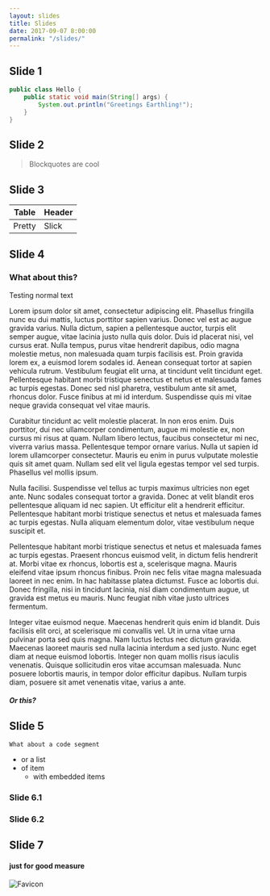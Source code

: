 ```yaml
---
layout: slides
title: Slides
date: 2017-09-07 8:00:00
permalink: "/slides/"
---
```


<section markdown="1">

# Slide 1
```java
public class Hello {
    public static void main(String[] args) {
        System.out.println("Greetings Earthling!");
    }
}
```

</section>


<section markdown="1">

# Slide 2

> Blockquotes are cool

</section>


<section markdown="1">

# Slide 3

|Table|Header|
|-----|------|
|Pretty|Slick|

</section>


<section markdown="1">

# Slide 4

### What about this?

Testing normal text

Lorem ipsum dolor sit amet, consectetur adipiscing elit. Phasellus fringilla nunc eu dui mattis, luctus porttitor sapien varius. Donec vel est ac augue gravida varius. Nulla dictum, sapien a pellentesque auctor, turpis elit semper augue, vitae lacinia justo nulla quis dolor. Duis id placerat nisi, vel cursus erat. Nulla tempus, purus vitae hendrerit dapibus, odio magna molestie metus, non malesuada quam turpis facilisis est. Proin gravida lorem ex, a euismod lorem sodales id. Aenean consequat tortor at sapien vehicula rutrum. Vestibulum feugiat elit urna, at tincidunt velit tincidunt eget. Pellentesque habitant morbi tristique senectus et netus et malesuada fames ac turpis egestas. Donec sed nisl pharetra, vestibulum ante sit amet, rhoncus dolor. Fusce finibus at mi id interdum. Suspendisse quis mi vitae neque gravida consequat vel vitae mauris.

Curabitur tincidunt ac velit molestie placerat. In non eros enim. Duis porttitor, dui nec ullamcorper condimentum, augue mi molestie ex, non cursus mi risus at quam. Nullam libero lectus, faucibus consectetur mi nec, viverra varius massa. Pellentesque tempor ornare varius. Nulla ut sapien id lorem ullamcorper consectetur. Mauris eu enim in purus vulputate molestie quis sit amet quam. Nullam sed elit vel ligula egestas tempor vel sed turpis. Phasellus vel mollis ipsum.

Nulla facilisi. Suspendisse vel tellus ac turpis maximus ultricies non eget ante. Nunc sodales consequat tortor a gravida. Donec at velit blandit eros pellentesque aliquam id nec sapien. Ut efficitur elit a hendrerit efficitur. Pellentesque habitant morbi tristique senectus et netus et malesuada fames ac turpis egestas. Nulla aliquam elementum dolor, vitae vestibulum neque suscipit et.

Pellentesque habitant morbi tristique senectus et netus et malesuada fames ac turpis egestas. Praesent rhoncus euismod velit, in dictum felis hendrerit at. Morbi vitae ex rhoncus, lobortis est a, scelerisque magna. Mauris eleifend vitae ipsum rhoncus finibus. Proin nec felis vitae magna malesuada laoreet in nec enim. In hac habitasse platea dictumst. Fusce ac lobortis dui. Donec fringilla, nisi in tincidunt lacinia, nisl diam condimentum augue, ut gravida est metus eu mauris. Nunc feugiat nibh vitae justo ultrices fermentum.

Integer vitae euismod neque. Maecenas hendrerit quis enim id blandit. Duis facilisis elit orci, at scelerisque mi convallis vel. Ut in urna vitae urna pulvinar porta sed quis magna. Nam luctus lectus nec dictum gravida. Maecenas laoreet mauris sed nulla lacinia interdum a sed justo. Nunc eget diam at neque euismod lobortis. Integer non quam mollis risus iaculis venenatis. Quisque sollicitudin eros vitae accumsan malesuada. Nunc posuere lobortis mauris, in tempor dolor efficitur dapibus. Nullam turpis diam, posuere sit amet venenatis vitae, varius a ante.

##### Or this?

</section>


<section markdown="1">

# Slide 5

`What about a code segment`

- or a list
- of item
  - with embedded items

</section>


<section markdown="1">

<section markdown="1">

# Slide 6.1

</section>
<section markdown="1">

# Slide 6.2

</section>

</section>


<section markdown="1">

# Slide 7

#### just for good measure

![Favicon](/assets/img/favicons/favicon.ico)

</section>